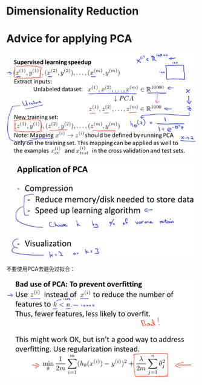 # Dimensionality Reduction

# Advice for applying PCA

![1620875775571](..\image\1620875775571.png)



![1620875877973](..\image\1620875877973.png)



不要使用PCA去避免过拟合：

![1620876087655](..\image\1620876087655.png)

